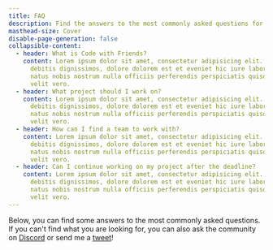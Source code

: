 ```yaml
---
title: FAQ
description: Find the answers to the most commonly asked questions for Code with Friends.
masthead-size: Cover
disable-page-generation: false
collapsible-content:
  - header: What is Code with Friends?
    content: Lorem ipsum dolor sit amet, consectetur adipisicing elit. Commodi
      debitis dignissimos, dolore dolorem est et eveniet hic iure laboriosam
      natus nobis nostrum nulla officiis perferendis perspiciatis quisquam rerum
      velit vero.
  - header: What project should I work on?
    content: Lorem ipsum dolor sit amet, consectetur adipisicing elit. Commodi
      debitis dignissimos, dolore dolorem est et eveniet hic iure laboriosam
      natus nobis nostrum nulla officiis perferendis perspiciatis quisquam rerum
      velit vero.
  - header: How can I find a team to work with?
    content: Lorem ipsum dolor sit amet, consectetur adipisicing elit. Commodi
      debitis dignissimos, dolore dolorem est et eveniet hic iure laboriosam
      natus nobis nostrum nulla officiis perferendis perspiciatis quisquam rerum
      velit vero.
  - header: Can I continue working on my project after the deadline?
    content: Lorem ipsum dolor sit amet, consectetur adipisicing elit. Commodi
      debitis dignissimos, dolore dolorem est et eveniet hic iure laboriosam
      natus nobis nostrum nulla officiis perferendis perspiciatis quisquam rerum
      velit vero.
---
```

Below, you can find some answers to the most commonly asked questions. If you can't find what you are looking for, you can also ask the community on [Discord](#/) or send me a [tweet](#/)!